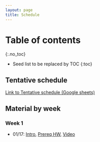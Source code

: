 ```yaml
---
layout: page
title: Schedule
---
```

# Table of contents
{:.no_toc}

* Seed list to be replaced by TOC
{:toc}

## Tentative schedule

[Link to Tentative schedule (Google sheets)](https://docs.google.com/spreadsheets/d/e/2PACX-1vQcpFgDuMa7kU-KxnyL38CPZGevyYSQtzbAN-nFSseT2CuskkHi7ffnf7rCF25STjucfxUz6P6cXqaO/pubhtml)

## Material by week

### Week 1

* 01/17:  [Intro]({{site.baseurl}}/posts/0000-00-03-intro), [Prereq HW]({{site.baseurl}}/posts/0000-00-02-prereq-hw), [Video]({{site.baseurl}}/posts/2023-01-17-video)

<!-- 
## Homework 0

* [{{site.baseurl}}/assets/0000-00-02-prereq-hw/hw0.pdf]()

## Python programming
*  Python: Object oriented programming
*  Python: Functional programming
*  Python: Operator overloading

## Linear algebra review
* Matrix calculus

## Autograd
* Operator overloading and differentiable programming
* Forward differentiation
* Backward differentitation

## Linear models 
* Decision Theory
* Convex optimization

* Perceptron algorithm
* Range and nullspace

* Eigen values and vectors
* PCA (Principal component analysis)
* Least square estimation
* Handling large number of classes

# Probability
* Expectation and Variance
* Transformation of Random variables
* Gaussian distribution and its properties
* Bayesian Classifier
* No free lunch theorem

## Deep Models
* Activation functions
* Vanishing and exploding gradients
* Batch normalization and Dropout
* Artificial Neural networks vs Biological
* Classification using deep models
-->
